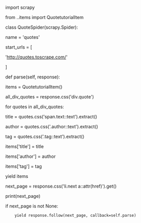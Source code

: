 import scrapy

  

from ..items import QuotetutorialItem

  
  

class QuoteSpider(scrapy.Spider):

name = 'quotes'

start_urls = [

'http://quotes.toscrape.com/'

]

  

def parse(self, response):

items = QuotetutorialItem()

  

all_div_quotes = response.css('div.quote')

  

for quotes in all_div_quotes:

title = quotes.css('span.text::text').extract()

author = quotes.css('.author::text').extract()

tag = quotes.css('.tag::text').extract()

  

items['title'] = title

items['author'] = author

items['tag'] = tag

  

yield items

  

next_page = response.css('li.next a::attr(href)').get()

print(next_page)

if next_page is not None:

		yield response.follow(next_page, callback=self.parse)